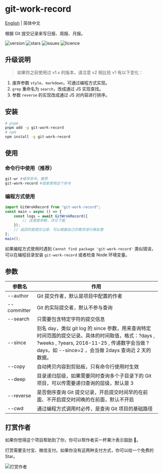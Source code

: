 # git-work-record

[English](./README_EN.md) | 简体中文

根据 Git 提交记录来写日报、周报、月报。

<div>
  <img src="https://img.shields.io/npm/v/git-work-record?style=for-the-badge" alt="version">
  <img src="https://img.shields.io/github/stars/iamxiyang/git-work-record?style=for-the-badge" alt="stars">
  <img src="https://img.shields.io/github/issues/iamxiyang/git-work-record?style=for-the-badge" alt="issues">
  <img src="https://img.shields.io/npm/l/git-work-record?style=for-the-badge" alt="licence">
</div>

## 升级说明

> 如果你之前使用过 v1.x 的版本，请注意 v2 相比较 v1 有以下变化：

1. 废弃参数 `style`、`markdown`，可通过编程方式实现。
1. `grep` 重命名为 `search`，改成通过 JS 实现查找。
1. 参数 `reverse` 的实现改成通过 JS 对内容进行排序。

## 安装

```bash
# pnpm
pnpm add -g git-work-record
# npm
npm install -g git-work-record
```

## 使用

### 命令行中使用（推荐）

```bash
git-wr #缩写命令，推荐
git-work-record #或者使用这个命令
```

### 编程方式使用

```js
import GitWrokRecord from "git-work-record";
const main = async () => {
	const logs = await GitWrokRecord({
		// 这里是参数，详见下面
	});
	// 返回的是提交记录，可以根据自己的需求进行再处理
};
main();
```

如果编程方式使用时遇到 `Cannot find package 'git-work-record'` 类似错误，可以在编程目录安装 `git-work-record` 或者检查 Node 环境变量。

## 参数

| 参数名      | 作用                                                                                                                                                                                                    |
| ----------- | ------------------------------------------------------------------------------------------------------------------------------------------------------------------------------------------------------- |
| --author    | Git 提交作者，默认是项目中配置的作者                                                                                                                                                                    |
| --committer | Git 的实际提交者，默认不参与查询                                                                                                                                                                        |
| --search    | 只需要包含特定字符的提交信息                                                                                                                                                                            |
| --since     | 别名 day，类似 git log 的 since 参数，用来查询特定时间范围的提交记录。具体的时间取值，格式：?days , ?weeks , ?years, 2016-11-25 , 传递数字会当做 ?days，如 --since=2 ，会当做 2days 查询近 2 天的数据。 |
| --copy      | 自动拷贝内容到剪贴板，只有命令行使用时生效                                                                                                                                                              |
| --deep      | 目录递归层级，如果需要同时查询多个子目录下的 Git 项目，可以传需要递归查询的层级，默认是 3                                                                                                               |
| --reverse   | 是否倒序查询 Git 提交记录，开启提交时间早的在前面、不开启提交时间晚的在前面，默认不开启                                                                                                                 |
| --cwd       | 通过编程方式调用时必传，是查询 Git 项目的基础路径                                                                                                                                                       |

## 打赏作者

如果你觉得这个项目帮助到了你，你可以帮作者买一杯果汁表示鼓励 🍹。

打赏需要支付宝、微信支付。如果你没有这两种支付方式，你可以给一个免费的 Star。

![打赏作者](https://test-1309419893.cos.ap-shanghai.myqcloud.com/%E6%89%93%E8%B5%8F.png)
